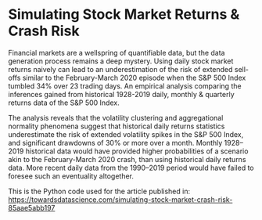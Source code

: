 # Simulating Stock Market Returns & Crash Risk
Financial markets are a wellspring of quantifiable data, but the data generation process remains a deep mystery. Using daily stock market returns naively can lead to an underestimation of the risk of extended sell-offs similar to the February-March 2020 episode when the S&P 500 Index tumbled 34% over 23 trading days. An empirical analysis comparing the inferences gained from historical 1928-2019 daily, monthly & quarterly returns data of the S&P 500 Index.

The analysis reveals that the volatility clustering and aggregational normality phenomena suggest that historical daily returns statistics underestimate the risk of extended volatility spikes in the S&P 500 Index, and significant drawdowns of 30% or more over a month. Monthly 1928–2019 historical data would have provided higher probabilities of a scenario akin to the February-March 2020 crash, than using historical daily returns data. More recent daily data from the 1990–2019 period would have failed to foresee such an eventuality altogether. 

This is the Python code used for the article published in: https://towardsdatascience.com/simulating-stock-market-crash-risk-85aae5abb197
